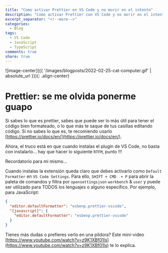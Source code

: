 ```yaml
---
title: "Como activar Prettier en VS Code y no morir en el intento"
description: "Como activar Prettier con VS Code y no morir en el intento"
excerpt_separator: "<!--more-->"
categories:
  - Blog
tags:
  - VS Code
  - JavaScript
  - TypeScript
comments: true
share: true
---
```


![image-center]({{ '/images/blogposts/2022-02-25-cat-computer.gif' | absolute_url }}){: .align-center}

# Prettier: se me olvida ponerme guapo

Si sabes lo que es prettier, sabes que puede ser lo más útil para tener el código bien formateado, o lo que más te saque de tus casillas editando código. Si no sabes lo que es, te recomiendo usarlo [https://prettier.io/docs/en/](https://prettier.io/docs/en/).

Ahora, el truco está en que cuando instalas el plugin de VS Code, no basta con instalarlo... hay que hacer lo siguiente `RTFM`, punto !!!

Recordatorio para mi mismo...

Cuando instalas la extensión queda claro que debes activarlo como `Default Formatter` en `VS Code Settings`. Para ello, `SHIFT + CMD  + P` para abrir la paleta de comandos y filtra por `opensettingsjson` `workbench` & `user` y puede ser utilizado para TODOS los lenguajes o alguno específico. Por ejemplo, para JavaScript:

```json
{
  "editor.defaultFormatter": "esbenp.prettier-vscode",
  "[javascript]": {
    "editor.defaultFormatter": "esbenp.prettier-vscode"
  }
}
```

Tienes más dudas o prefieres verlo en una píldora? Este mini-video [https://www.youtube.com/watch?v=z9K1XBf01ls](https://www.youtube.com/watch?v=z9K1XBf01ls) te lo explica.
